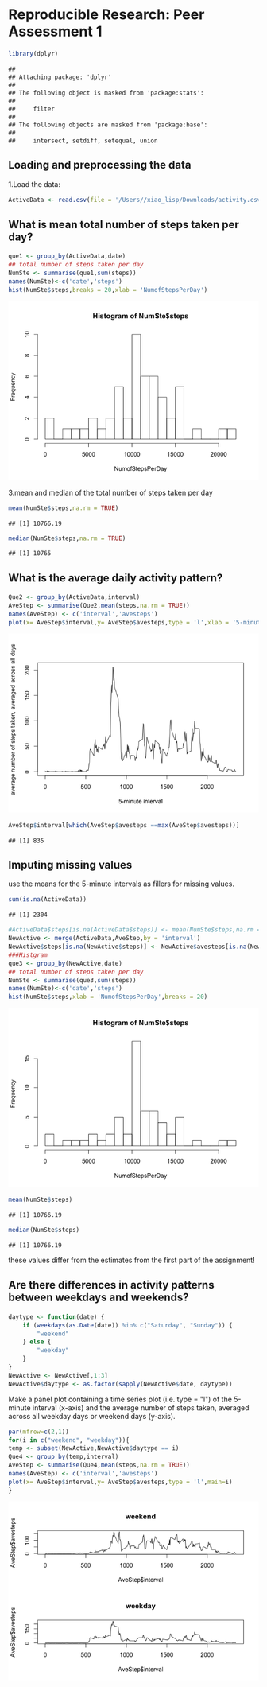 # Reproducible Research: Peer Assessment 1


```r
library(dplyr)
```

```
## 
## Attaching package: 'dplyr'
## 
## The following object is masked from 'package:stats':
## 
##     filter
## 
## The following objects are masked from 'package:base':
## 
##     intersect, setdiff, setequal, union
```

## Loading and preprocessing the data

1.Load the data:

```r
ActiveData <- read.csv(file = '/Users//xiao_lisp/Downloads/activity.csv',header = TRUE)
```



## What is mean total number of steps taken per day?


```r
que1 <- group_by(ActiveData,date)
## total number of steps taken per day
NumSte <- summarise(que1,sum(steps))
names(NumSte)<-c('date','steps')
hist(NumSte$steps,breaks = 20,xlab = 'NumofStepsPerDay')
```

![](PA1_template_files/figure-html/unnamed-chunk-2-1.png) 

3.mean and median of the total number of steps taken per day


```r
mean(NumSte$steps,na.rm = TRUE)
```

```
## [1] 10766.19
```

```r
median(NumSte$steps,na.rm = TRUE)
```

```
## [1] 10765
```



## What is the average daily activity pattern?


```r
Que2 <- group_by(ActiveData,interval)
AveStep <- summarise(Que2,mean(steps,na.rm = TRUE))
names(AveStep) <- c('interval','avesteps')
plot(x= AveStep$interval,y= AveStep$avesteps,type = 'l',xlab = '5-minute interval',ylab = 'average number of steps taken, averaged across all days')
```

![](PA1_template_files/figure-html/2.1-1.png) 

```r
AveStep$interval[which(AveStep$avesteps ==max(AveStep$avesteps))]
```

```
## [1] 835
```


## Imputing missing values


use the means for the 5-minute intervals as fillers for missing values.

```r
sum(is.na(ActiveData))
```

```
## [1] 2304
```

```r
#ActiveData$steps[is.na(ActiveData$steps)] <- mean(NumSte$steps,na.rm = TRUE)
NewActive <- merge(ActiveData,AveStep,by = 'interval')
NewActive$steps[is.na(NewActive$steps)] <- NewActive$avesteps[is.na(NewActive$steps)]
###Histgram
que3 <- group_by(NewActive,date)
## total number of steps taken per day
NumSte <- summarise(que3,sum(steps))
names(NumSte)<-c('date','steps')
hist(NumSte$steps,xlab = 'NumofStepsPerDay',breaks = 20)
```

![](PA1_template_files/figure-html/unnamed-chunk-3-1.png) 

```r
mean(NumSte$steps)
```

```
## [1] 10766.19
```

```r
median(NumSte$steps)
```

```
## [1] 10766.19
```

these values differ from the estimates from the first part of the assignment!

## Are there differences in activity patterns between weekdays and weekends?


```r
daytype <- function(date) {
    if (weekdays(as.Date(date)) %in% c("Saturday", "Sunday")) {
        "weekend"
    } else {
        "weekday"
    }
}
NewActive <- NewActive[,1:3]
NewActive$daytype <- as.factor(sapply(NewActive$date, daytype))
```

Make a panel plot containing a time series plot (i.e. type = "l") of the 5-minute interval (x-axis) and the average number of steps taken, averaged across all weekday days or weekend days (y-axis).

```r
par(mfrow=c(2,1))
for(i in c("weekend", "weekday")){
temp <- subset(NewActive,NewActive$daytype == i)
Que4 <- group_by(temp,interval)
AveStep <- summarise(Que4,mean(steps,na.rm = TRUE))
names(AveStep) <- c('interval','avesteps')
plot(x= AveStep$interval,y= AveStep$avesteps,type = 'l',main=i)
}
```

![](PA1_template_files/figure-html/unnamed-chunk-5-1.png) 
